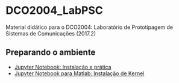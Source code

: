 # DCO2004_LabPSC
Material didático para o DCO2004: Laboratório de Prototipagem de Sistemas de Comunicações (2017.2)

## Preparando o ambiente
* [Jupyter Notebook: Instalação e prática](https://nbviewer.jupyter.org/github/jmarcoscosta/python-gppcom/blob/master/handson01_python.ipynb)
* [Jupyter Notebook para Matlab: Instalação de Kernel](https://nbviewer.jupyter.org/github/jmarcoscosta/python-gppcom/blob/master/handson01_python.ipynb)

